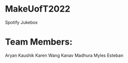 # MakeUofT2022
Spotify Jukebox

# Team Members:
Aryan Kaushik
Karen Wang
Kanav Madhura
Myles Esteban
